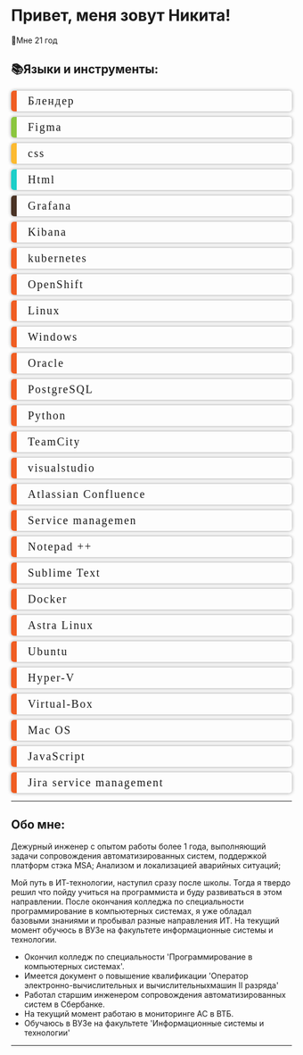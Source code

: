 <H1>Привет, меня зовут Никита!</H1>
<p>👤Мне 21 год</p>
<h2 align= "left">📚Языки и инструменты:</h2>
<ul class="border">
  <li>Блендер</li>
  <li>Figma</li>
  <li>css</li>
  <li>Html</li>
  <li>Grafana</li>
  <li>Kibana</li>
  <li>kubernetes</li>
  <li>OpenShift</li>
  <li>Linux</li>
  <li>Windows</li>
  <li>Oracle</li>
  <li>PostgreSQL</li>
  <li>Python</li>
  <li>TeamCity</li>
  <li>visualstudio</li>
  <li>Atlassian Confluence</li>
  <li>Service managemen</li>
  <li>Notepad ++</li>
  <li>Sublime Text</li>
  <li>Docker</li>
  <li>Astra Linux</li>
  <li>Ubuntu</li>
  <li>Hyper-V</li>
  <li>Virtual-Box</li>
  <li>Mac OS</li>
  <li>JavaScript</li>
  <li>Jira service management</li>
</ul>
<style>
.border {
list-style: none;
padding: 0;
}
.border li {
font-family: "Trebuchet MS", "Lucida Sans";
padding: 7px 20px;
margin-bottom: 10px;
border-radius: 5px;
border-left: 10px solid #f05d22; 
box-shadow: 2px -2px 5px 0 rgba(0,0,0,.1),
     -2px -2px 5px 0 rgba(0,0,0,.1),
    2px 2px 5px 0 rgba(0,0,0,.1),
    -2px 2px 5px 0 rgba(0,0,0,.1);
font-size: 20px;
letter-spacing: 2px;
transition: 0.3s all linear;
}
.border li:nth-child(2){border-color: #8bc63e;}
.border li:nth-child(3){border-color: #fcba30;}
.border li:nth-child(4){border-color: #1ccfc9;}
.border li:nth-child(5){border-color: #493224;}
.border li:hover {border-left: 10px solid transparent;}
.border li:nth-child(1):hover {border-right: 10px solid #f05d22;}
.border li:nth-child(2):hover {border-right: 10px solid #8bc63e;}
.border li:nth-child(3):hover {border-right: 10px solid #fcba30;}
.border li:nth-child(4):hover {border-right: 10px solid #1ccfc9;}
.border li:nth-child(5):hover {border-right: 10px solid #493224;}
</style>
  
---

<h2>Обо мне:</h2>

<p> Дежурный инженер с опытом работы более 1 года, выполняющий задачи сопровождения автоматизированных систем,
поддержкой платформ стэка MSA; Анализом и локализацией аварийных ситуаций;

Мой путь в ИТ-технологии, наступил сразу после школы. Тогда я твердо решил что пойду учиться на программиста и буду развиваться в этом направлении. После окончания колледжа по специальности программирование в компьютерных системах, я уже обладал базовыми знаниями и пробывал разные направления ИТ. На текущий момент обучюсь в ВУЗе на факультете информационные системы и технологии.</p>

- Окончил колледж по специальности 'Программирование в компьютерных системах'.
- Имеется документ о повышение квалификации 'Оператор электронно-вычислительных и вычислительныхмашин II разряда'
- Работал старшим инженером сопровождения автоматизированных систем в Сбербанке.
- На текущий момент работаю в мониторинге АС в ВТБ.
- Обучаюсь в ВУЗе на факультете 'Информационные системы и технологии'

---

<!---
F0XEG/F0XEG is a ✨ special ✨ repository because its `README.md` (this file) appears on your GitHub profile.
You can click the Preview link to take a look at your changes.
--->                    
